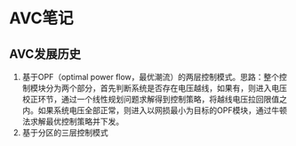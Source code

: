 # AVC笔记

## AVC发展历史

1. 基于OPF（optimal power flow，最优潮流）的两层控制模式。思路：整个控制模块分为两个部分，首先判断系统是否存在电压越线，如果有，则进入电压校正环节，通过一个线性规划问题求解得到控制策略，将越线电压拉回限值之内。如果系统电压全部正常，则进入以网损最小为目标的OPF模块，通过牛顿法求解最优控制策略并下发。
2. 基于分区的三层控制模式